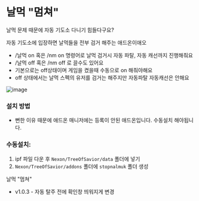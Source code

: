 # 날먹 "멈쳐"
날먹 문제 때문에 자동 기도소 다니기 힘들다구요?

자동 기도소에 입장하면 날먹들을 전부 검거 해주는 애드온이애오

* /날먹 on 혹은 /nm on 명령어로 날먹 검거시 자동 파탈, 자동 캐선까지 진행해줘요
* /날먹 off 혹은 /nm off 로 끌수도 있어요
* 기본으로는 off상태이며 게임을 켰을때 수동으로 on 해줘야해요
* off 상태에서는 날먹 스펙의 유저를 검거는 해주지만 자동파탈 자동캐선은 안해요

![image](https://user-images.githubusercontent.com/12102540/134996230-7ef39e11-7ae6-4c68-b493-f7b81f3c7b5e.png)

### 설치 방법
* 뻔한 이유 때문에 애드온 매니저에는 등록이 안된 애드온입니다. 수동설치 해야됩니다.

### 수동설치:
1. ipf 파일 다운 후 `Nexon/TreeOfSavior/data` 폴더에 넣기
2. `Nexon/TreeOfSavior/addons` 폴더에 `stopnalmuk` 폴더 생성

날먹
"멈쳐"

* v1.0.3 - 자동 탈주 전에 확인창 띄워지게 변경
